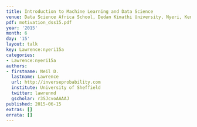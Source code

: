 ```yaml
---
title: Introduction to Machine Learning and Data Science
venue: Data Science Africa School, Dedan Kimathi University, Nyeri, Kenya
pdf: motivation_dss15.pdf
year: '2015'
month: 6
day: '15'
layout: talk
key: Lawrence:nyeri15a
categories:
- Lawrence:nyeri15a
authors:
- firstname: Neil D.
  lastname: Lawrence
  url: http://inverseprobability.com
  institute: University of Sheffield
  twitter: lawrennd
  gscholar: r3SJcvoAAAAJ
published: 2015-06-15
extras: []
errata: []
---
```

